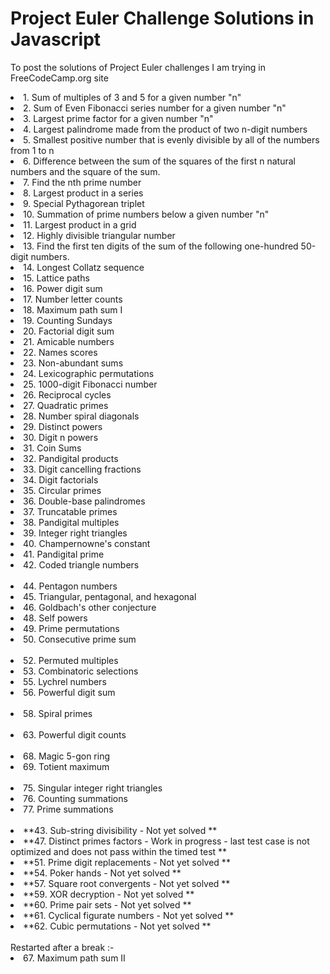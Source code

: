# Project Euler Challenge Solutions in Javascript
To post the solutions of Project Euler challenges I am trying in FreeCodeCamp.org site

<td>
  <li>1. Sum of multiples of 3 and 5 for a given number "n"</li>
  <li>2. Sum of Even Fibonacci series number for a given number "n"</li>
  <li>3. Largest prime factor for a given number "n"</li>
  <li>4. Largest palindrome made from the product of two n-digit numbers</li>
  <li>5. Smallest positive number that is evenly divisible by all of the numbers from 1 to n</li>
  <li>6. Difference between the sum of the squares of the first n natural numbers and the square of the sum.</li>
  <li>7. Find the nth prime number</li>
  <li>8. Largest product in a series</li>
  <li>9. Special Pythagorean triplet</li>
  <li>10. Summation of prime numbers below a given number "n"</li>
  <li>11. Largest product in a grid</li>
  <li>12. Highly divisible triangular number</li>
  <li>13. Find the first ten digits of the sum of the following one-hundred 50-digit numbers.</li>
  <li>14. Longest Collatz sequence</li>
  <li>15. Lattice paths</li>
  <li>16. Power digit sum</li>
  <li>17. Number letter counts</li>
  <li>18. Maximum path sum I</li>
  <li>19. Counting Sundays</li>
  <li>20. Factorial digit sum</li>
  <li>21. Amicable numbers</li>
  <li>22. Names scores</li>
  <li>23. Non-abundant sums</li>
  <li>24. Lexicographic permutations</li>
  <li>25. 1000-digit Fibonacci number</li>
  <li>26. Reciprocal cycles</li>
  <li>27. Quadratic primes</li>
  <li>28. Number spiral diagonals</li>
  <li>29. Distinct powers</li>
  <li>30. Digit n powers</li>
  <li>31. Coin Sums</li>
  <li>32. Pandigital products</li>
  <li>33. Digit cancelling fractions</li>
  <li>34. Digit factorials</li>
  <li>35. Circular primes</li>
  <li>36. Double-base palindromes</li>
  <li>37. Truncatable primes</li>
  <li>38. Pandigital multiples</li>
  <li>39. Integer right triangles</li>
  <li>40. Champernowne's constant</li>
  <li>41. Pandigital prime</li>
  <li>42. Coded triangle numbers</li>
 <br/>
  <li>44. Pentagon numbers</li>
  <li>45. Triangular, pentagonal, and hexagonal</li>
  <li>46. Goldbach's other conjecture</li>
  <li>48. Self powers</li>
  <li>49. Prime permutations</li>
  <li>50. Consecutive prime sum</li>
 <br/>
  <li>52. Permuted multiples</li>
  <li>53. Combinatoric selections</li>
  <li>55. Lychrel numbers</li>
  <li>56. Powerful digit sum</li>
 <br/> 
  <li>58. Spiral primes</li>
 <br/>
  <li>63. Powerful digit counts</li>
 <br/> 
  <li>68. Magic 5-gon ring</li>
  <li>69. Totient maximum</li>
 <br/>
  <li>75. Singular integer right triangles</li>
  <li>76. Counting summations</li>
  <li>77. Prime summations</li>
 <br/>
  <li>**43. Sub-string divisibility - Not yet solved **</li>
  <li>**47. Distinct primes factors - Work in progress - last test case is not optimized and does not pass within the timed test **</li>
  <li>**51. Prime digit replacements - Not yet solved **</li>
  <li>**54. Poker hands - Not yet solved **</li>
  <li>**57. Square root convergents - Not yet solved **</li>
  <li>**59. XOR decryption - Not yet solved **</li>
  <li>**60. Prime pair sets - Not yet solved **</li>
  <li>**61. Cyclical figurate numbers - Not yet solved **</li>
  <li>**62. Cubic permutations - Not yet solved **</li>
 <br/>
  Restarted after a break :-
  <li>67. Maximum path sum II</li>
</td>
